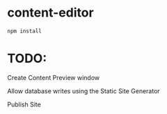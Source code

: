 content-editor
==============

```console
npm install
```


TODO:
==============
Create Content Preview window

Allow database writes using the Static Site Generator

Publish Site

